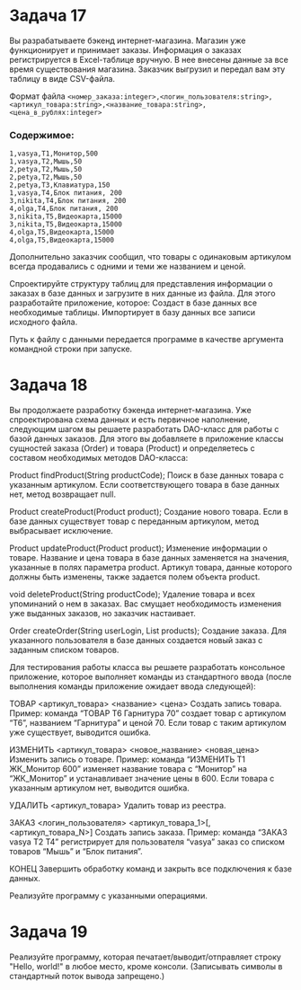 # Задача 17

Вы разрабатываете бэкенд интернет-магазина. Магазин уже функционирует и принимает заказы. Информация о заказах регистрируется в Excel-таблице вручную. В нее внесены данные за все время существования магазина. Заказчик выгрузил и передал вам эту таблицу в виде CSV-файла.

Формат файла
`<номер_заказа:integer>,<логин_пользователя:string>,<артикул_товара:string>,<название_товара:string>,<цена_в_рублях:integer>`

### Содержимое:
```
1,vasya,Т1,Монитор,500
1,vasya,Т2,Мышь,50
2,petya,Т2,Мышь,50
2,petya,Т2,Мышь,50
2,petya,Т3,Клавиатура,150
1,vasya,Т4,Блок питания, 200
3,nikita,Т4,Блок питания, 200
4,olga,Т4,Блок питания, 200
3,nikita,Т5,Видеокарта,15000
3,nikita,Т5,Видеокарта,15000
4,olga,Т5,Видеокарта,15000
4,olga,Т5,Видеокарта,15000
```

Дополнительно заказчик сообщил, что товары с одинаковым артикулом всегда продавались с одними и теми же названием и ценой.

Спроектируйте структуру таблиц для представления информации о заказах в базе данных и загрузите в них данные из файла. Для этого разработайте приложение, которое:
Создаст в базе данных все необходимые таблицы.
Импортирует в базу данных все записи исходного файла.

Путь к файлу с данными передается программе в качестве аргумента командной строки при запуске.


# Задача 18

Вы продолжаете разработку бэкенда интернет-магазина. Уже спроектирована схема данных и есть первичное наполнение, следующим шагом вы решаете разработать DAO-класс для работы с базой данных заказов. Для этого вы добавляете в приложение классы сущностей заказа (Order) и товара (Product) и определяетесь с составом необходимых методов DAO-класса:

Product findProduct(String productCode);
Поиск в базе данных товара с указанным артикулом. Если соответствующего товара в базе данных нет, метод возвращает null.

Product createProduct(Product product);
Создание нового товара. Если в базе данных существует товар с переданным артикулом, метод выбрасывает исключение.

Product updateProduct(Product product);
Изменение информации о товаре. Название и цена товара в базе данных заменяется на значения, указанные в полях параметра product. Артикул товара, данные которого должны быть изменены, также задается полем объекта product.

void deleteProduct(String productCode);
Удаление товара и всех упоминаний о нем в заказах. Вас смущает необходимость изменения уже выданных заказов, но заказчик настаивает.

Order createOrder(String userLogin, List<Product> products);
Создание заказа. Для указанного пользователя в базе данных создается новый заказ с заданным списком товаров.

Для тестирования работы класса вы решаете разработать консольное приложение, которое выполняет команды из стандартного ввода (после выполнения команды приложение ожидает ввода следующей):

ТОВАР <артикул_товара> <название> <цена>
Создать запись товара. Пример: команда “ТОВАР Т6 Гарнитура 70” создает товар с артикулом “Т6”, названием “Гарнитура” и ценой 70. Если товар с таким артикулом уже существует, выводится ошибка.

ИЗМЕНИТЬ <артикул_товара> <новое_название> <новая_цена>
Изменить запись о товаре. Пример: команда “ИЗМЕНИТЬ Т1 ЖК_Монитор 600” изменяет название товара с “Монитор” на “ЖК_Монитор” и устанавливает значение цены в 600. Если товара с указанным артикулом нет, выводится ошибка.

УДАЛИТЬ <артикул_товара>
Удалить товар из реестра.

ЗАКАЗ <логин_пользователя> <артикул_товара_1>[, <артикул_товара_N>]
Создать запись заказа. Пример: команда “ЗАКАЗ vasya Т2 Т4” регистрирует для пользователя “vasya” заказ со списком товаров “Мышь” и “Блок питания”.

КОНЕЦ
Завершить обработку команд и закрыть все подключения к базе данных.

Реализуйте программу с указанными операциями.
  
# Задача 19

Реализуйте программу, которая печатает/выводит/отправляет строку "Hello, world!" в любое место, кроме консоли. (Записывать символы в стандартный поток вывода запрещено.)
